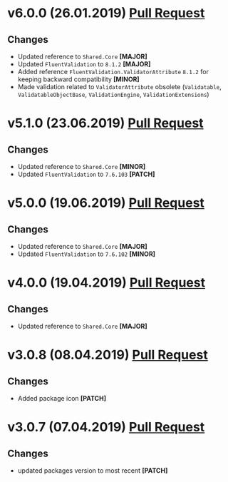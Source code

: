 ﻿# v6.0.0 (26.01.2019) [Pull Request](https://github.com/oskardudycz/GoldenEye/pull/69)

## Changes

* Updated reference to `Shared.Core` **[MAJOR]**
* Updated `FluentValidation` to `8.1.2` **[MAJOR]**
* Added reference `FluentValidation.ValidatorAttribute` `8.1.2` for keeping backward compatibility **[MINOR]**
* Made validation related to `ValidatorAttribute` obsolete (`Validatable`, `ValidatableObjectBase`, `ValidationEngine`, `ValidationExtensions`)

# v5.1.0 (23.06.2019) [Pull Request](https://github.com/oskardudycz/GoldenEye/pull/65)

## Changes

* Updated reference to `Shared.Core` **[MINOR]**
* Updated `FluentValidation` to `7.6.103` **[PATCH]**

# v5.0.0 (19.06.2019) [Pull Request](https://github.com/oskardudycz/GoldenEye/pull/64)

## Changes

* Updated reference to `Shared.Core` **[MAJOR]**
* Updated `FluentValidation` to `7.6.102` **[MINOR]**

# v4.0.0 (19.04.2019) [Pull Request](https://github.com/oskardudycz/GoldenEye/pull/58)

## Changes

* Updated reference to `Shared.Core` **[MAJOR]**


# v3.0.8 (08.04.2019) [Pull Request](https://github.com/oskardudycz/GoldenEye/pull/54)

## Changes

* Added package icon **[PATCH]**


# v3.0.7 (07.04.2019) [Pull Request](https://github.com/oskardudycz/GoldenEye/pull/53)

## Changes

* updated packages version to most recent **[PATCH]**

